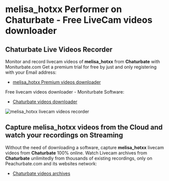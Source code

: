 # melisa_hotxx Performer on Chaturbate - Free LiveCam videos downloader

## Chaturbate Live Videos Recorder

Monitor and record livecam videos of **melisa_hotxx** from **Chaturbate** with Moniturbate.com
Get a premium trial for free by just and only registering with your Email address:
* [melisa_hotxx Premium videos downloader](https://moniturbate.com/request-demo-licence-key.html)

Free livecam videos downloader - Moniturbate Software:
* [Chaturbate videos downloader](https://moniturbate.com/moniturbate-download-software.html)

![melisa_hotxx livecam videos recorder](https://peachurnet.com/templates/moniturbate-software.png)


## Capture melisa_hotxx videos from the Cloud and watch your recordings on Streaming

Without the need of downloading a software, capture **melisa_hotxx** livecam videos from **Chaturbate** 100% online.
Watch Livecam archives from **Chaturbate** unlimitedly from thousands of existing recordings, only on Peachurbate.com and its websites network:
* [Chaturbate videos archives](https://peachurnet.com/)